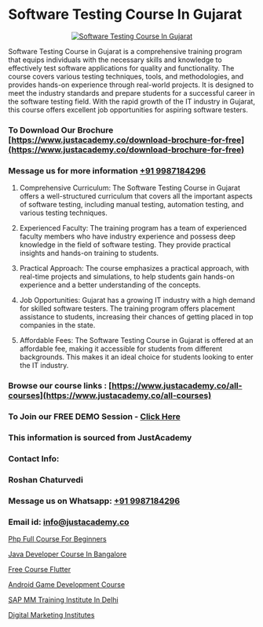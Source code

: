 # Software Testing Course In Gujarat

<p align="center">
  <a href="https://justacademy.co/program-detail/software-testing">
    <img src="https://justacademy.co/storage2/program_images/1704700438.webp" alt="Software Testing Course In Gujarat">
  </a>
</p>


Software Testing Course in Gujarat is a comprehensive training program that equips individuals with the necessary skills and knowledge to effectively test software applications for quality and functionality. The course covers various testing techniques, tools, and methodologies, and provides hands-on experience through real-world projects. It is designed to meet the industry standards and prepare students for a successful career in the software testing field. With the rapid growth of the IT industry in Gujarat, this course offers excellent job opportunities for aspiring software testers. 
### To Download Our Brochure [https://www.justacademy.co/download-brochure-for-free](https://www.justacademy.co/download-brochure-for-free)
### Message us for more information [+91 9987184296](https://api.whatsapp.com/send?phone=919987184296)
1) Comprehensive Curriculum: The Software Testing Course in Gujarat offers a well-structured curriculum that covers all the important aspects of software testing, including manual testing, automation testing, and various testing techniques.

2) Experienced Faculty: The training program has a team of experienced faculty members who have industry experience and possess deep knowledge in the field of software testing. They provide practical insights and hands-on training to students.

3) Practical Approach: The course emphasizes a practical approach, with real-time projects and simulations, to help students gain hands-on experience and a better understanding of the concepts.

4) Job Opportunities: Gujarat has a growing IT industry with a high demand for skilled software testers. The training program offers placement assistance to students, increasing their chances of getting placed in top companies in the state.

5) Affordable Fees: The Software Testing Course in Gujarat is offered at an affordable fee, making it accessible for students from different backgrounds. This makes it an ideal choice for students looking to enter the IT industry.

### Browse our course links : [https://www.justacademy.co/all-courses](https://www.justacademy.co/all-courses) 
### To Join our FREE DEMO Session - [Click Here](https://www.justacademy.co/register-for-course-demo)


### This information is sourced from JustAcademy
### Contact Info:
### Roshan Chaturvedi
### Message us on Whatsapp: [+91 9987184296](https://api.whatsapp.com/send?phone=919987184296)
### Email id: [info@justacademy.co](mailto:info@justacademy.co)
                
[Php Full Course For Beginners](https://www.linkedin.com/pulse/php-full-course-beginners-justacademy-bristol-utgie?trackingId=aB9SUKaV%2B2%2BBmjpzzp7SPw%3D%3D&lipi=urn%3Ali%3Apage%3Ad_flagship3_company_admin%3B9IEH5La1R2e7WwLGeLcpkg%3D%3D)

[Java Developer Course In Bangalore](https://www.linkedin.com/pulse/java-developer-course-bangalore-software-training-sunnyvale-xdjqc/)

[Free Course Flutter](https://medium.com/@mahi3106/free-course-flutter-586c93d09c33)

[Android Game Development Course](https://medium.com/@shivamja27/android-game-development-course-ef5524b69b39)

[SAP MM Training Institute In Delhi](https://justacademyin.github.io/Articles/SAP-MM-Training-Institute-In-Delhi)

[Digital Marketing Institutes](https://justacademyin.github.io/Articles/Digital-Marketing-Institutes)

